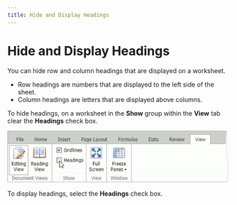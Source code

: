 ```yaml
---
title: Hide and Display Headings
---
```

# Hide and Display Headings
You can hide row and column headings that are displayed on a worksheet.

* Row headings are numbers that are displayed to the left side of the sheet.
* Column headings are letters that are displayed above columns.

To hide headings, on a worksheet in the **Show** group within the **View** tab clear the **Headings** check box.

![EUD_ASPxSpreadsheet_View_Gridlines](../../../images/spreadsheet-viewing-headings.png)

To display headings, select the **Headings** check box.